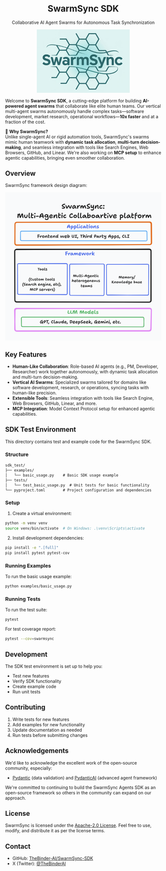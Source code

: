 <h1 align="center">SwarmSync SDK</h1>
<p align="center">Collaborative AI Agent Swarms for Autonomous Task Synchronization</p>

<p align="center">
  <img src="assets/swarmsync.png" alt="SwarmSync Logo" width="300"/>
</p>

Welcome to **SwarmSync SDK**, a cutting-edge platform for building **AI-powered agent swarms** that collaborate like elite human teams. Our vertical multi-agent swarms autonomously handle complex tasks—software development, market research, operational workflows—**10x faster** and at a fraction of the cost.

🌟 **Why SwarmSync?**  
Unlike single-agent AI or rigid automation tools, SwarmSync's swarms mimic human teamwork with **dynamic task allocation**, **multi-turn decision-making**, and seamless integration with tools like Search Engines, Web Browsers, GitHub, and Linear. We're also working on **MCP setup** to enhance agentic capabilities, bringing even smoother collaboration.

## Overview

SwarmSync framework design diagram:

<p align="center">
  <img src="assets/diagram.png" alt="SwarmSync Framework" width="600"/>
</p>

## Key Features

- **Human-Like Collaboration**: Role-based AI agents (e.g., PM, Developer, Researcher) work together autonomously, with dynamic task allocation and multi-turn decision-making.
- **Vertical AI Swarms**: Specialized swarms tailored for domains like software development, research, or operations, syncing tasks with human-like precision.
- **Extensible Tools**: Seamless integration with tools like Search Engine, Web Browsers, GitHub, Linear, and more.
- **MCP Integration**: Model Context Protocol setup for enhanced agentic capabilities.

## SDK Test Environment

This directory contains test and example code for the SwarmSync SDK.

### Structure

```
sdk_test/
├── examples/
│   └── basic_usage.py    # Basic SDK usage example
├── tests/
│   └── test_basic_usage.py  # Unit tests for basic functionality
└── pyproject.toml        # Project configuration and dependencies
```

### Setup

1. Create a virtual environment:
```bash
python -m venv venv
source venv/bin/activate  # On Windows: .\venv\Scripts\activate
```

2. Install development dependencies:
```bash
pip install -e ".[full]"
pip install pytest pytest-cov
```

### Running Examples

To run the basic usage example:
```bash
python examples/basic_usage.py
```

### Running Tests

To run the test suite:
```bash
pytest
```

For test coverage report:
```bash
pytest --cov=swarmsync
```

## Development

The SDK test environment is set up to help you:
- Test new features
- Verify SDK functionality
- Create example code
- Run unit tests

## Contributing

1. Write tests for new features
2. Add examples for new functionality
3. Update documentation as needed
4. Run tests before submitting changes

## Acknowledgements

We'd like to acknowledge the excellent work of the open-source community, especially:

- [Pydantic](https://docs.pydantic.dev/latest/) (data validation) and [PydanticAI](https://ai.pydantic.dev/) (advanced agent framework)

We're committed to continuing to build the SwarmSync Agents SDK as an open-source framework so others in the community can expand on our approach.

## License

SwarmSync is licensed under the [Apache-2.0 License](LICENSE). Feel free to use, modify, and distribute it as per the license terms.

## Contact

- GitHub: [TheBinder-AI/SwarmSync-SDK](https://github.com/TheBinder-AI/SwarmSync-SDK)
- X (Twitter): [@TheBinderAI](https://x.com/TheBinderAI)

